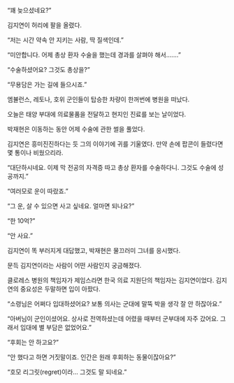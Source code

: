 “꽤 늦으셨네요?”

김지연이 허리에 팔을 올렸다.

“저는 시간 약속 안 지키는 사람, 딱 질색인데.”

“미안합니다. 어제 총상 환자 수술을 했는데 경과를 살펴야 해서…….”

“수술하셨어요? 그것도 총상을?”

“무용담은 가는 길에 들으시죠.”

엠뷸런스, 레토나, 호위 군인들이 탑승한 차량이 한꺼번에 병원을 떠났다.

오늘은 태양 부대에 의료물품을 전달하고 현지인 진료를 보는 날이었다.

박재현은 이동하는 동안 어제 수술에 관한 썰을 풀었다.

김지연은 흥미진진하다는 듯 그의 이야기에 귀를 기울였다. 만약 손에 팝콘이 들렸다면 몇 통이나 비웠으리라.

“대단하시네요. 이제 막 전공의 자격증 따고 총상 환자를 수술하다니. 그것도 수술에 성공까지.”

“여러모로 운이 따랐죠.”

“그 운, 살 수 있으면 사고 싶네요. 얼마면 되나요?”

“한 10억?”

“안 사요.”

김지연이 똑 부러지게 대답했고, 박재현은 물끄러미 그녀를 응시했다.

문득 김지연이라는 사람이 어떤 사람인지 궁금해졌다.

클로레스 병원의 책임자가 제임스라면 한국 의료 지원단의 책임자는 김지연이었다. 김지연의 중요성은 두말하면 입이 아팠다.

“소령님은 어쩌다 입대하셨어요? 보통 의사는 군대에 말뚝 박을 생각 잘 안 하잖아요.”

“아버님이 군인이셨어요. 상사로 전역하셨는데 어렸을 때부터 군부대에 자주 갔어요. 그래서 입대에 별 부담은 없었어요.”

“후회는 안 하고요?”

“안 했다고 하면 거짓말이죠. 인간은 원래 후회하는 동물이잖아요?”

“호모 리그릿(regret)이라… 그것도 말 되네요.”